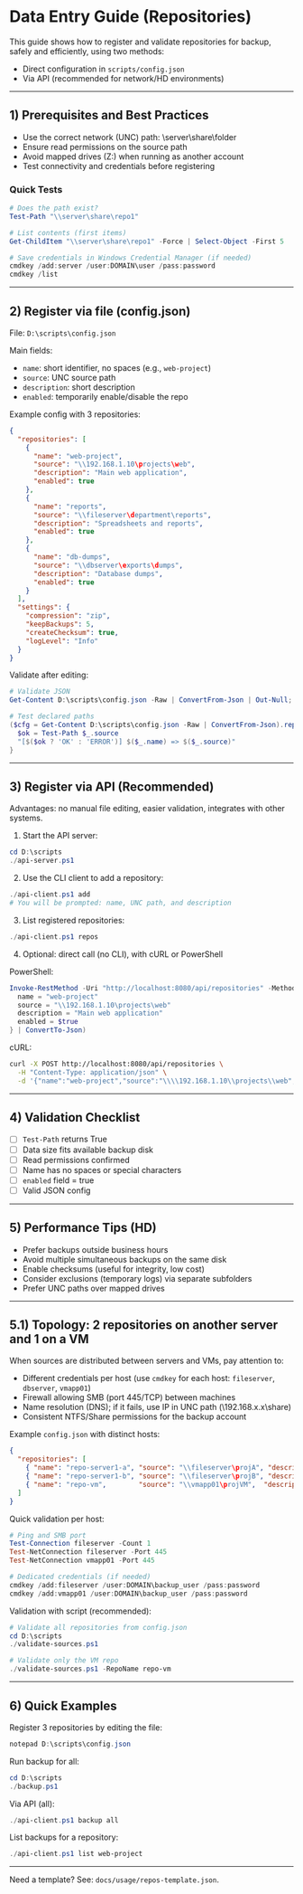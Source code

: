 # Data Entry Guide (Repositories)

This guide shows how to register and validate repositories for backup, safely and efficiently, using two methods:

- Direct configuration in `scripts/config.json`
- Via API (recommended for network/HD environments)

---

## 1) Prerequisites and Best Practices

- Use the correct network (UNC) path: \\server\share\folder
- Ensure read permissions on the source path
- Avoid mapped drives (Z:\) when running as another account
- Test connectivity and credentials before registering

### Quick Tests

```powershell
# Does the path exist?
Test-Path "\\server\share\repo1"

# List contents (first items)
Get-ChildItem "\\server\share\repo1" -Force | Select-Object -First 5

# Save credentials in Windows Credential Manager (if needed)
cmdkey /add:server /user:DOMAIN\user /pass:password
cmdkey /list
```

---

## 2) Register via file (config.json)

File: `D:\scripts\config.json`

Main fields:
- `name`: short identifier, no spaces (e.g., `web-project`)
- `source`: UNC source path
- `description`: short description
- `enabled`: temporarily enable/disable the repo

Example config with 3 repositories:

```json
{
  "repositories": [
    {
      "name": "web-project",
      "source": "\\192.168.1.10\projects\web",
      "description": "Main web application",
      "enabled": true
    },
    {
      "name": "reports",
      "source": "\\fileserver\department\reports",
      "description": "Spreadsheets and reports",
      "enabled": true
    },
    {
      "name": "db-dumps",
      "source": "\\dbserver\exports\dumps",
      "description": "Database dumps",
      "enabled": true
    }
  ],
  "settings": {
    "compression": "zip",
    "keepBackups": 5,
    "createChecksum": true,
    "logLevel": "Info"
  }
}
```

Validate after editing:
```powershell
# Validate JSON
Get-Content D:\scripts\config.json -Raw | ConvertFrom-Json | Out-Null; if ($?) { "OK" } else { "Error" }

# Test declared paths
($cfg = Get-Content D:\scripts\config.json -Raw | ConvertFrom-Json).repositories | ForEach-Object {
  $ok = Test-Path $_.source
  "[$($ok ? 'OK' : 'ERROR')] $($_.name) => $($_.source)"
}
```

---

## 3) Register via API (Recommended)

Advantages: no manual file editing, easier validation, integrates with other systems.

1. Start the API server:
```powershell
cd D:\scripts
./api-server.ps1
```

2. Use the CLI client to add a repository:
```powershell
./api-client.ps1 add
# You will be prompted: name, UNC path, and description
```

3. List registered repositories:
```powershell
./api-client.ps1 repos
```

4. Optional: direct call (no CLI), with cURL or PowerShell

PowerShell:
```powershell
Invoke-RestMethod -Uri "http://localhost:8080/api/repositories" -Method POST -ContentType "application/json" -Body (@{
  name = "web-project"
  source = "\\192.168.1.10\projects\web"
  description = "Main web application"
  enabled = $true
} | ConvertTo-Json)
```

cURL:
```bash
curl -X POST http://localhost:8080/api/repositories \
  -H "Content-Type: application/json" \
  -d '{"name":"web-project","source":"\\\\192.168.1.10\\projects\\web","description":"Main web application","enabled":true}'
```

---

## 4) Validation Checklist

- [ ] `Test-Path` returns True
- [ ] Data size fits available backup disk
- [ ] Read permissions confirmed
- [ ] Name has no spaces or special characters
- [ ] `enabled` field = true
- [ ] Valid JSON config

---

## 5) Performance Tips (HD)

- Prefer backups outside business hours
- Avoid multiple simultaneous backups on the same disk
- Enable checksums (useful for integrity, low cost)
- Consider exclusions (temporary logs) via separate subfolders
- Prefer UNC paths over mapped drives

---

## 5.1) Topology: 2 repositories on another server and 1 on a VM

When sources are distributed between servers and VMs, pay attention to:

- Different credentials per host (use `cmdkey` for each host: `fileserver`, `dbserver`, `vmapp01`)
- Firewall allowing SMB (port 445/TCP) between machines
- Name resolution (DNS); if it fails, use IP in UNC path (\\192.168.x.x\share)
- Consistent NTFS/Share permissions for the backup account

Example `config.json` with distinct hosts:

```json
{
  "repositories": [
    { "name": "repo-server1-a", "source": "\\fileserver\projA", "description": "Repo A on server 1", "enabled": true },
    { "name": "repo-server1-b", "source": "\\fileserver\projB", "description": "Repo B on server 1", "enabled": true },
    { "name": "repo-vm",        "source": "\\vmapp01\projVM",  "description": "Repo on VM inside server", "enabled": true }
  ]
}
```

Quick validation per host:

```powershell
# Ping and SMB port
Test-Connection fileserver -Count 1
Test-NetConnection fileserver -Port 445
Test-NetConnection vmapp01 -Port 445

# Dedicated credentials (if needed)
cmdkey /add:fileserver /user:DOMAIN\backup_user /pass:password
cmdkey /add:vmapp01 /user:DOMAIN\backup_user /pass:password
```

Validation with script (recommended):

```powershell
# Validate all repositories from config.json
cd D:\scripts
./validate-sources.ps1

# Validate only the VM repo
./validate-sources.ps1 -RepoName repo-vm
```

---

## 6) Quick Examples

Register 3 repositories by editing the file:
```powershell
notepad D:\scripts\config.json
```

Run backup for all:
```powershell
cd D:\scripts
./backup.ps1
```

Via API (all):
```powershell
./api-client.ps1 backup all
```

List backups for a repository:
```powershell
./api-client.ps1 list web-project
```

---

Need a template? See: `docs/usage/repos-template.json`.
